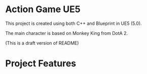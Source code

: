 # Action Game UE5

This project is created using both C++ and Blueprint in UE5 (5.0).

The main character is based on Monkey King from DotA 2.

(This is a draft version of README)

# Project Features
